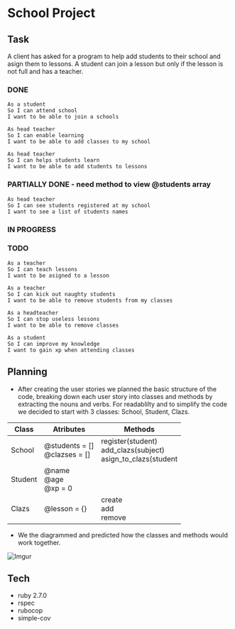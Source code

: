 School Project
===============

## Task

A client has asked for a program to help add students to their school and asign them to lessons.
A student can join a lesson but only if the lesson is not full and has a teacher.

### DONE
```
As a student
So I can attend school
I want to be able to join a schools
```
```
As head teacher
So I can enable learning
I want to be able to add classes to my school
```
```
As head teacher
So I can helps students learn
I want to be able to add students to lessons
```

### PARTIALLY DONE - need method to view @students array
```
As head teacher
So I can see students registered at my school
I want to see a list of students names
```
### IN PROGRESS

### TODO
```
As a teacher
So I can teach lessons
I want to be asigned to a lesson
```
```
As a teacher
So I can kick out naughty students
I want to be able to remove students from my classes
```
```
As a headteacher
So I can stop useless lessons 
I want to be able to remove classes
```
```
As a student
So I can improve my knowledge
I want to gain xp when attending classes
```

## Planning

* After creating the user stories we planned the basic structure of the code, breaking down each user story into classes and methods by extracting the nouns and verbs. For readablilty and to simplify the code we decided to start with 3 classes: School, Student, Clazs.

| Class   | Atributes                       | Methods                                                           |
|---------|---------------------------------|-------------------------------------------------------------------|
| School  | @students = []<br>@clazses = [] | register(student)<br>add_clazs(subject)<br>asign_to_clazs(student |
| Student | @name<br>@age<br>@xp = 0        |                                                                   |
| Clazs   | @lesson = {}                    | create<br>add<br>remove                                           |



* We the diagrammed and predicted how the classes and methods would work together.

![Imgur](https://imgur.com/wFzw8Qp.png)

## Tech

- ruby 2.7.0
- rspec
- rubocop
- simple-cov
